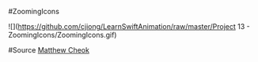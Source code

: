 #ZoomingIcons

![](https://github.com/cjiong/LearnSwiftAnimation/raw/master/Project 13 - ZoomingIcons/ZoomingIcons.gif)

#Source
[Matthew Cheok](http://blog.matthewcheok.com/)

